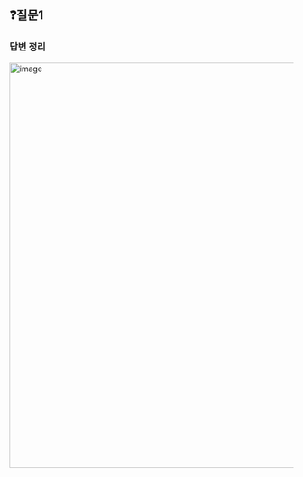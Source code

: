 ## ❓질문1


### 답변 정리
<img width="719" alt="image" src="https://github.com/user-attachments/assets/9df3ef03-4bbe-4755-9d39-35eebe01fe9a">
